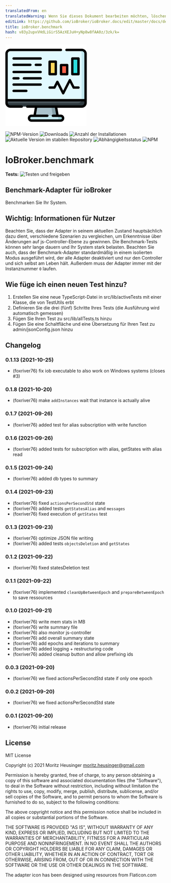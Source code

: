```yaml
---
translatedFrom: en
translatedWarning: Wenn Sie dieses Dokument bearbeiten möchten, löschen Sie bitte das Feld "translationsFrom". Andernfalls wird dieses Dokument automatisch erneut übersetzt
editLink: https://github.com/ioBroker/ioBroker.docs/edit/master/docs/de/adapterref/iobroker.benchmark/README.md
title: ioBroker.benchmark
hash: v83y2upxVHdLiGirS5AzXEJuH+yNp8w8fAA0z/3zk/k=
---
```

![Logo](../../../en/adapterref/iobroker.benchmark/admin/benchmark.png)

![NPM-Version](https://img.shields.io/npm/v/iobroker.benchmark.svg)
![Downloads](https://img.shields.io/npm/dm/iobroker.benchmark.svg)
![Anzahl der Installationen](https://iobroker.live/badges/benchmark-installed.svg)
![Aktuelle Version im stabilen Repository](https://iobroker.live/badges/benchmark-stable.svg)
![Abhängigkeitsstatus](https://img.shields.io/david/foxriver76/iobroker.benchmark.svg)
![NPM](https://nodei.co/npm/iobroker.benchmark.png?downloads=true)

# IoBroker.benchmark
**Tests:** ![Testen und freigeben](https://github.com/foxriver76/ioBroker.benchmark/workflows/Test%20and%20Release/badge.svg)

## Benchmark-Adapter für ioBroker
Benchmarken Sie Ihr System.

## Wichtig: Informationen für Nutzer
Beachten Sie, dass der Adapter in seinem aktuellen Zustand hauptsächlich dazu dient, verschiedene Szenarien zu vergleichen, um Erkenntnisse über Änderungen auf js-Controller-Ebene zu gewinnen.
Die Benchmark-Tests können sehr lange dauern und Ihr System stark belasten. Beachten Sie auch, dass der Benchmark-Adapter standardmäßig in einem isolierten Modus ausgeführt wird, der alle Adapter deaktiviert und nur den Controller und sich selbst am Leben hält. Außerdem muss der Adapter immer mit der Instanznummer `0` laufen.

## Wie füge ich einen neuen Test hinzu?
1. Erstellen Sie eine neue TypeScript-Datei in src/lib/activeTests mit einer Klasse, die von TestUtils erbt
2. Definieren Sie die drei (fünf) Schritte Ihres Tests (die Ausführung wird automatisch gemessen)
3. Fügen Sie Ihren Test zu src/lib/allTests.ts hinzu
4. Fügen Sie eine Schaltfläche und eine Übersetzung für Ihren Test zu admin/jsonConfig.json hinzu

## Changelog
<!--
	Placeholder for the next version (at the beginning of the line):
	### **WORK IN PROGRESS**
-->
### 0.1.13 (2021-10-25)
* (foxriver76) fix iob executable to also work on Windows systems (closes #3)

### 0.1.8 (2021-10-20)
* (foxriver76) make `addInstances` wait that instance is actually alive

### 0.1.7 (2021-09-26)
* (foxriver76) added test for alias subscription with write function

### 0.1.6 (2021-09-26)
* (foxriver76) added tests for subscription with alias, getStates with alias read

### 0.1.5 (2021-09-24)
* (foxriver76) added db types to summary

### 0.1.4 (2021-09-23)
* (foxriver76) fixed `actionsPerSecondStd` state
* (foxriver76) added tests `getStatesAlias` and `messages`
* (foxriver76) fixed execution of `getStates` test

### 0.1.3 (2021-09-23)
* (foxriver76) optimize JSON file writing
* (foxriver76) added tests `objectsDeletion` and `getStates`

### 0.1.2 (2021-09-22)
* (foxriver76) fixed statesDeletion test

### 0.1.1 (2021-09-22)
* (foxriver76) implemented `cleanUpBetweenEpoch` and `prepareBetweenEpoch` to save ressources

### 0.1.0 (2021-09-21)
* (foxriver76) write mem stats in MB
* (foxriver76) write summary file
* (foxriver76) also monitor js-controller
* (foxriver76) add overall summary state
* (foxriver76) add epochs and iterations to summary
* (foxriver76) added logging + restructuring code
* (foxriver76) added cleanup button and allow prefixing ids

### 0.0.3 (2021-09-20)
* (foxriver76) we fixed actionsPerSecondStd state if only one epoch

### 0.0.2 (2021-09-20)
* (foxriver76) we fixed actionsPerSecondStd state

### 0.0.1 (2021-09-20)
* (foxriver76) initial release

## License
MIT License

Copyright (c) 2021 Moritz Heusinger <moritz.heusinger@gmail.com>

Permission is hereby granted, free of charge, to any person obtaining a copy
of this software and associated documentation files (the "Software"), to deal
in the Software without restriction, including without limitation the rights
to use, copy, modify, merge, publish, distribute, sublicense, and/or sell
copies of the Software, and to permit persons to whom the Software is
furnished to do so, subject to the following conditions:

The above copyright notice and this permission notice shall be included in all
copies or substantial portions of the Software.

THE SOFTWARE IS PROVIDED "AS IS", WITHOUT WARRANTY OF ANY KIND, EXPRESS OR
IMPLIED, INCLUDING BUT NOT LIMITED TO THE WARRANTIES OF MERCHANTABILITY,
FITNESS FOR A PARTICULAR PURPOSE AND NONINFRINGEMENT. IN NO EVENT SHALL THE
AUTHORS OR COPYRIGHT HOLDERS BE LIABLE FOR ANY CLAIM, DAMAGES OR OTHER
LIABILITY, WHETHER IN AN ACTION OF CONTRACT, TORT OR OTHERWISE, ARISING FROM,
OUT OF OR IN CONNECTION WITH THE SOFTWARE OR THE USE OR OTHER DEALINGS IN THE
SOFTWARE.

The adapter icon has been designed using resources from Flaticon.com